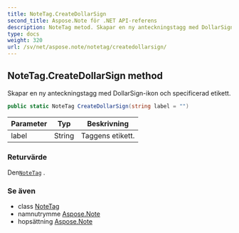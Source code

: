 ```yaml
---
title: NoteTag.CreateDollarSign
second_title: Aspose.Note för .NET API-referens
description: NoteTag metod. Skapar en ny anteckningstagg med DollarSignikon och specificerad etikett.
type: docs
weight: 320
url: /sv/net/aspose.note/notetag/createdollarsign/
---
```

## NoteTag.CreateDollarSign method

Skapar en ny anteckningstagg med DollarSign-ikon och specificerad etikett.

```csharp
public static NoteTag CreateDollarSign(string label = "")
```

| Parameter | Typ | Beskrivning |
| --- | --- | --- |
| label | String | Taggens etikett. |

### Returvärde

Den[`NoteTag`](../) .

### Se även

* class [NoteTag](../)
* namnutrymme [Aspose.Note](../../notetag/)
* hopsättning [Aspose.Note](../../../)


